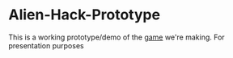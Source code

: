 # Alien-Hack-Prototype
This is a working prototype/demo of the [game](https://github.com/RealDoigt/Alien-Hack-D) we're making. For presentation purposes
